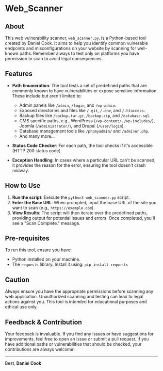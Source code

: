 # **Web_Scanner**

## **About**
This web vulnerability scanner, `web_scanner.py`, is a Python-based tool created by Daniel Cook. It aims to help you identify common vulnerable endpoints and misconfigurations on your website by scanning for well-known paths. Remember always to test only on platforms you have permission to scan to avoid legal consequences.

## **Features**
- **Path Enumeration**: The tool tests a set of predefined paths that are commonly known to have vulnerabilities or expose sensitive information. These include but aren't limited to:
    - Admin panels like `/admin`, `/login`, and `/wp-admin`.
    - Exposed directories and files like `/.git`, `/.env`, and `/.htaccess`.
    - Backup files like `/backup.tar.gz`, `/backup.zip`, and `/database.sql`.
    - CMS specific paths, e.g., WordPress (`/wp-content/`, `/wp-includes/`), Joomla (`/administrator/`), and Drupal (`/user/login`).
    - Database management tools like `/phpmyadmin/` and `/adminer.php`.
    - And many more...

- **Status Code Checker**: For each path, the tool checks if it's accessible (HTTP 200 status code).
  
- **Exception Handling**: In cases where a particular URL can't be scanned, it provides the reason for the error, ensuring the tool doesn't crash midway.

## **How to Use**
1. **Run the script**: Execute the `python3 web_scanner.py` script.
2. **Enter the Base URL**: When prompted, input the base URL of the site you want to scan (e.g., `https://example.com`).
3. **View Results**: The script will then iterate over the predefined paths, providing output for potential issues and errors. Once completed, you'll see a "Scan Complete." message.

## **Pre-requisites**
To run this tool, ensure you have:
- Python installed on your machine.
- The `requests` library. Install it using:
  `pip install requests`


## **Caution**
Always ensure you have the appropriate permissions before scanning any web application. Unauthorized scanning and testing can lead to legal actions against you. This tool is intended for educational purposes and ethical use only.

## **Feedback & Contribution**
Your feedback is invaluable. If you find any issues or have suggestions for improvements, feel free to open an issue or submit a pull request. If you have additional paths or vulnerabilities that should be checked, your contributions are always welcome!

---

Best,
**Daniel Cook**


